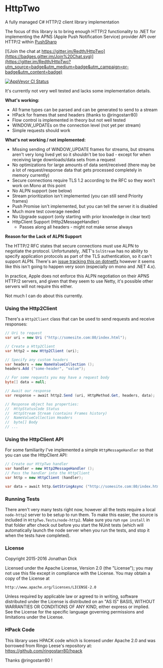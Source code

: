# HttpTwo

A fully managed C# HTTP/2 client library implementation

The focus of this library is to bring enough HTTP/2 functionality to .NET for implementing the APNS (Apple Push Notification Service) provider API over HTTP/2 within [PushSharp](https://github.com/redth/pushsharp)

[![Join the chat at https://gitter.im/Redth/HttpTwo](https://badges.gitter.im/Join%20Chat.svg)](https://gitter.im/Redth/HttpTwo?utm_source=badge&utm_medium=badge&utm_campaign=pr-badge&utm_content=badge)

[![AppVeyor CI Status](https://ci.appveyor.com/api/projects/status/github/silentdth/HttpTwo?svg=true)](https://ci.appveyor.com/project/silentdth/httptwo)

It's currently not very well tested and lacks some implementation details.

**What's working:**
 - All frame types can be parsed and can be generated to send to a stream
 - HPack for frames that send headers (thanks to @ringostarr80)
 - Flow control is implemented in theory but not well tested
 - WINDOW_UPDATEs on the connection level (not yet per stream)
 - Simple requests should work
  
**What's not working / not implemented:**
 - Missing sending of WINDOW_UPDATE frames for streams, but streams aren't very long lived yet so it shouldn't be too bad - except for when receiving large downloads/data sets from a request
 - No optimizations for large amounts of data sent/received (there may be a lot of request/response data that gets processed completely in memory currently)
 - Secure connections require TLS 1.2 according to the RFC so they won't work on Mono at this point
 - No ALPN support (see below)
 - Stream prioritization isn't implemented (you can still send Priority frames)
 - Push Promise isn't implemented, but you can tell the server it is disabled
 - Much more test coverage needed
 - No Upgrade support (only starting with prior knowledge in clear text)
 - HttpClient Support (Http2MessageHandler)
   - Passes along all headers - might not make sense always

**Reason for the Lack of ALPN Support**

The HTTP/2 RFC states that secure connections must use ALPN to negotiate the protocol.  Unfortunately, .NET's `SslStream` has no ability to specify application protocols as part of the TLS authentication, so it can't support ALPN.  There's an [issue tracking this on dotnetfx](https://github.com/dotnet/corefx/issues/4721) however it seems like this isn't going to happen very soon (especially on mono and .NET 4.x).

In practice, Apple does not enforce this ALPN negotiation on their APNS HTTP/2 servers, and given that they seem to use Netty, it's possible other servers will not require this either.

Not much I can do about this currently.


### Using the Http2Client

There's a `Http2Client` class that can be used to send requests and receive responses:

```csharp
// Uri to request
var uri = new Uri ("http://somesite.com:80/index.html");

// Create a Http2Client
var http2 = new Http2Client (uri);

// Specify any custom headers
var headers = new NameValueCollection ();
headers.Add ("some-header", "value");

// For some requests you may have a request body
byte[] data = null; 

// Await our response
var response = await http2.Send (uri, HttpMethod.Get, headers, data); 

// Response object has properties:
//  HttpStatusCode Status
//  HttpStream Stream (contains Frames history)
//  NameValueCollection Headers
//  byte[] Body
// ...
```

### Using the HttpClient API

For some familiarity I've implemented a simple `HttpMessageHandler` so that you can use the HttpClient API:

```csharp
// Create our HttpTwo handler
var handler = new Http2MessageHandler ();
// Pass the handler into the HttpClient
var http = new HttpClient (handler);

var data = await http.GetStringAsync ("http://somesite.com:80/index.html");
```

### Running Tests

There aren't very many tests right now, however all the tests require a local `node-http2` server to be setup to run them.  To make this easier, the source is included in `HttpTwo.Tests/node-http2`.  Make sure you run `npm install` in that folder after check out before you start the NUnit tests (which will automatically launch the node server when you run the tests, and stop it when the tests have completed).

### License

Copyright 2015-2016 Jonathan Dick

Licensed under the Apache License, Version 2.0 (the "License");
you may not use this file except in compliance with the License.
You may obtain a copy of the License at

    http://www.apache.org/licenses/LICENSE-2.0

Unless required by applicable law or agreed to in writing, software
distributed under the License is distributed on an "AS IS" BASIS,
WITHOUT WARRANTIES OR CONDITIONS OF ANY KIND, either express or implied.
See the License for the specific language governing permissions and
limitations under the License.


### HPack Code
This library uses HPACK code which is licensed under Apache 2.0 and was borrowed from Ringo Leese's repository at: https://github.com/ringostarr80/hpack 

Thanks @ringostarr80 !
